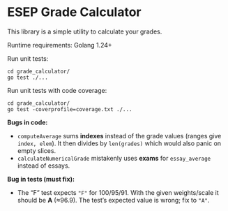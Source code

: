 # ESEP Grade Calculator

This library is a simple utility to calculate your grades.

Runtime requirements:
Golang 1.24+

Run unit tests:
```
cd grade_calculator/
go test ./...
```

Run unit tests with code coverage:
```
cd grade_calculator/
go test -coverprofile=coverage.txt ./...
```

**Bugs in code:**
- `computeAverage` sums **indexes** instead of the grade values (ranges give `index, elem`). It then divides by `len(grades)` which would also panic on empty slices. 
- `calculateNumericalGrade` mistakenly uses **exams** for `essay_average` instead of essays. 

**Bug in tests (must fix):**
- The “F” test expects `"F"` for 100/95/91. With the given weights/scale it should be **A** (≈96.9). The test’s expected value is wrong; fix to `"A"`.